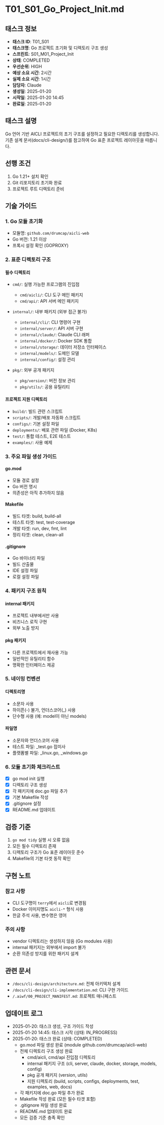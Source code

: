 # T01_S01_Go_Project_Init.md

## 태스크 정보
- **태스크 ID**: T01_S01
- **태스크명**: Go 프로젝트 초기화 및 디렉토리 구조 생성
- **스프린트**: S01_M01_Project_Init
- **상태**: COMPLETED
- **우선순위**: HIGH
- **예상 소요 시간**: 2시간
- **실제 소요 시간**: 1시간
- **담당자**: Claude
- **생성일**: 2025-01-20
- **시작일**: 2025-01-20 14:45
- **완료일**: 2025-01-20

## 태스크 설명

Go 언어 기반 AICLI 프로젝트의 초기 구조를 설정하고 필요한 디렉토리를 생성합니다. 기존 설계 문서(docs/cli-design/)를 참고하여 Go 표준 프로젝트 레이아웃을 따릅니다.

## 선행 조건

1. Go 1.21+ 설치 확인
2. Git 리포지토리 초기화 완료
3. 프로젝트 루트 디렉토리 준비

## 기술 가이드

### 1. Go 모듈 초기화

- 모듈명: `github.com/drumcap/aicli-web`
- Go 버전: 1.21 이상
- 프록시 설정 확인 (GOPROXY)

### 2. 표준 디렉토리 구조

#### 필수 디렉토리
- `cmd/`: 실행 가능한 프로그램의 진입점
  - `cmd/aicli/`: CLI 도구 메인 패키지
  - `cmd/api/`: API 서버 메인 패키지
  
- `internal/`: 내부 패키지 (외부 접근 불가)
  - `internal/cli/`: CLI 명령어 구현
  - `internal/server/`: API 서버 구현
  - `internal/claude/`: Claude CLI 래퍼
  - `internal/docker/`: Docker SDK 통합
  - `internal/storage/`: 데이터 저장소 인터페이스
  - `internal/models/`: 도메인 모델
  - `internal/config/`: 설정 관리
  
- `pkg/`: 외부 공개 패키지
  - `pkg/version/`: 버전 정보 관리
  - `pkg/utils/`: 공용 유틸리티
  
#### 프로젝트 지원 디렉토리
- `build/`: 빌드 관련 스크립트
- `scripts/`: 개발/배포 자동화 스크립트
- `configs/`: 기본 설정 파일
- `deployments/`: 배포 관련 파일 (Docker, K8s)
- `test/`: 통합 테스트, E2E 테스트
- `examples/`: 사용 예제

### 3. 주요 파일 생성 가이드

#### go.mod
- 모듈 경로 설정
- Go 버전 명시
- 의존성은 아직 추가하지 않음

#### Makefile
- 빌드 타겟: build, build-all
- 테스트 타겟: test, test-coverage
- 개발 타겟: run, dev, fmt, lint
- 정리 타겟: clean, clean-all

#### .gitignore
- Go 바이너리 파일
- 빌드 산출물
- IDE 설정 파일
- 로컬 설정 파일

### 4. 패키지 구조 원칙

#### internal 패키지
- 프로젝트 내부에서만 사용
- 비즈니스 로직 구현
- 외부 노출 방지

#### pkg 패키지
- 다른 프로젝트에서 재사용 가능
- 일반적인 유틸리티 함수
- 명확한 인터페이스 제공

### 5. 네이밍 컨벤션

#### 디렉토리명
- 소문자 사용
- 하이픈(-) 불가, 언더스코어(_) 사용
- 단수형 사용 (예: model이 아닌 models)

#### 파일명
- 소문자와 언더스코어 사용
- 테스트 파일: _test.go 접미사
- 플랫폼별 파일: _linux.go, _windows.go

### 6. 모듈 초기화 체크리스트

- [x] go mod init 실행
- [x] 디렉토리 구조 생성
- [x] 각 패키지에 doc.go 파일 추가
- [x] 기본 Makefile 작성
- [x] .gitignore 설정
- [x] README.md 업데이트

## 검증 기준

1. `go mod tidy` 실행 시 오류 없음
2. 모든 필수 디렉토리 존재
3. 디렉토리 구조가 Go 표준 레이아웃 준수
4. Makefile의 기본 타겟 동작 확인

## 구현 노트

### 참고 사항
- CLI 도구명이 `terry`에서 `aicli`로 변경됨
- Docker 이미지명도 `aicli-*` 형식 사용
- 한글 주석 사용, 변수명은 영어

### 주의 사항
- vendor 디렉토리는 생성하지 않음 (Go modules 사용)
- internal 패키지는 외부에서 import 불가
- 순환 의존성 방지를 위한 패키지 설계

## 관련 문서

- `/docs/cli-design/architecture.md`: 전체 아키텍처 설계
- `/docs/cli-design/cli-implementation.md`: CLI 구현 가이드
- `/.aiwf/00_PROJECT_MANIFEST.md`: 프로젝트 매니페스트

## 업데이트 로그

- 2025-01-20: 태스크 생성, 구조 가이드 작성
- 2025-01-20 14:45: 태스크 시작 (상태: IN_PROGRESS)
- 2025-01-20: 태스크 완료 (상태: COMPLETED)
  - go.mod 파일 생성 완료 (module github.com/drumcap/aicli-web)
  - 전체 디렉토리 구조 생성 완료
    - cmd/aicli, cmd/api 진입점 디렉토리
    - internal 패키지 구조 (cli, server, claude, docker, storage, models, config)
    - pkg 공개 패키지 (version, utils)
    - 지원 디렉토리 (build, scripts, configs, deployments, test, examples, web, docs)
  - 각 패키지에 doc.go 파일 추가 완료
  - Makefile 작성 완료 (모든 필수 타겟 포함)
  - .gitignore 파일 생성 완료
  - README.md 업데이트 완료
  - 모든 검증 기준 충족 확인